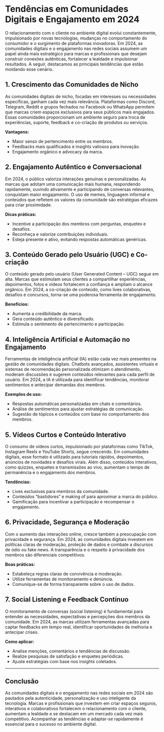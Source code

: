 
# Tendências em Comunidades Digitais e Engajamento em 2024

O relacionamento com o cliente no ambiente digital evolui constantemente, impulsionado por novas tecnologias, mudanças no comportamento do consumidor e o surgimento de plataformas inovadoras. Em 2024, as comunidades digitais e o engajamento nas redes sociais assumem um papel ainda mais estratégico para marcas e profissionais que desejam construir conexões autênticas, fortalecer a lealdade e impulsionar resultados. A seguir, destacamos as principais tendências que estão moldando esse cenário.

## 1. Crescimento das Comunidades de Nicho

As comunidades digitais de nicho, focadas em interesses ou necessidades específicas, ganham cada vez mais relevância. Plataformas como Discord, Telegram, Reddit e grupos fechados no Facebook ou WhatsApp permitem que marcas criem espaços exclusivos para seus públicos mais engajados. Essas comunidades proporcionam um ambiente seguro para troca de experiências, suporte, feedback e co-criação de produtos ou serviços.

**Vantagens:**
- Maior senso de pertencimento entre os membros.
- Feedbacks mais qualificados e insights valiosos para inovação.
- Engajamento orgânico e advocacy da marca.

## 2. Engajamento Autêntico e Conversacional

Em 2024, o público valoriza interações genuínas e personalizadas. As marcas que adotam uma comunicação mais humana, respondendo rapidamente, ouvindo ativamente e participando de conversas relevantes, conquistam maior engajamento. O uso de memes, linguagem informal e conteúdos que refletem os valores da comunidade são estratégias eficazes para criar proximidade.

**Dicas práticas:**
- Incentive a participação dos membros com perguntas, enquetes e desafios.
- Reconheça e valorize contribuições individuais.
- Esteja presente e ativo, evitando respostas automáticas genéricas.

## 3. Conteúdo Gerado pelo Usuário (UGC) e Co-criação

O conteúdo gerado pelo usuário (User Generated Content – UGC) segue em alta. Marcas que estimulam seus clientes a compartilhar experiências, depoimentos, fotos e vídeos fortalecem a confiança e ampliam o alcance orgânico. Em 2024, a co-criação de conteúdo, como lives colaborativas, desafios e concursos, torna-se uma poderosa ferramenta de engajamento.

**Benefícios:**
- Aumenta a credibilidade da marca.
- Gera conteúdo autêntico e diversificado.
- Estimula o sentimento de pertencimento e participação.

## 4. Inteligência Artificial e Automação no Engajamento

Ferramentas de inteligência artificial (IA) estão cada vez mais presentes na gestão de comunidades digitais. Chatbots avançados, assistentes virtuais e sistemas de recomendação personalizada otimizam o atendimento, moderam discussões e sugerem conteúdos relevantes para cada perfil de usuário. Em 2024, a IA é utilizada para identificar tendências, monitorar sentimentos e antecipar demandas dos membros.

**Exemplos de uso:**
- Respostas automáticas personalizadas em chats e comentários.
- Análise de sentimentos para ajustar estratégias de comunicação.
- Sugestão de tópicos e conteúdos com base no comportamento dos membros.

## 5. Vídeos Curtos e Conteúdo Interativo

O consumo de vídeos curtos, impulsionado por plataformas como TikTok, Instagram Reels e YouTube Shorts, segue crescendo. Em comunidades digitais, esse formato é utilizado para tutoriais rápidos, depoimentos, anúncios de novidades e desafios virais. Além disso, conteúdos interativos, como quizzes, enquetes e transmissões ao vivo, aumentam o tempo de permanência e o engajamento dos membros.

**Tendências:**
- Lives exclusivas para membros da comunidade.
- Conteúdos “bastidores” e making of para aproximar a marca do público.
- Gamificação para incentivar a participação e recompensar o engajamento.

## 6. Privacidade, Segurança e Moderação

Com o aumento das interações online, cresce também a preocupação com privacidade e segurança. Em 2024, as comunidades digitais investem em políticas claras de moderação, proteção de dados e combate a discursos de ódio ou fake news. A transparência e o respeito à privacidade dos membros são diferenciais competitivos.

**Boas práticas:**
- Estabeleça regras claras de convivência e moderação.
- Utilize ferramentas de monitoramento e denúncia.
- Comunique-se de forma transparente sobre o uso de dados.

## 7. Social Listening e Feedback Contínuo

O monitoramento de conversas (social listening) é fundamental para entender as necessidades, expectativas e percepções dos membros da comunidade. Em 2024, as marcas utilizam ferramentas avançadas para captar feedbacks em tempo real, identificar oportunidades de melhoria e antecipar crises.

**Como aplicar:**
- Analise menções, comentários e tendências de discussão.
- Realize pesquisas de satisfação e enquetes periódicas.
- Ajuste estratégias com base nos insights coletados.

---

## Conclusão

As comunidades digitais e o engajamento nas redes sociais em 2024 são pautados pela autenticidade, personalização e uso inteligente da tecnologia. Marcas e profissionais que investem em criar espaços seguros, interativos e colaborativos fortalecem o relacionamento com o cliente, aumentam a lealdade e se destacam em um mercado cada vez mais competitivo. Acompanhar as tendências e adaptar-se rapidamente é essencial para o sucesso no ambiente digital.

```